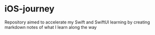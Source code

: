 # iOS-journey
Repository aimed to accelerate my Swift and SwiftUI learning by creating markdown notes of what I learn along the way
